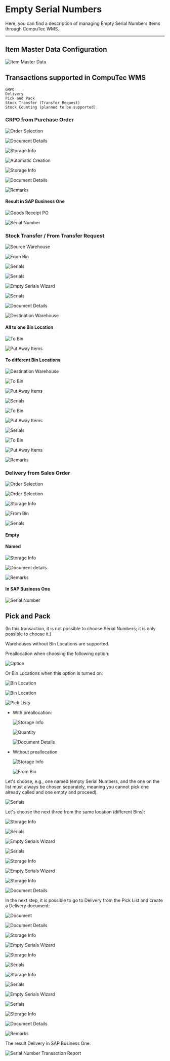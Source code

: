 # Empty Serial Numbers

Here, you can find a description of managing Empty Serial Numbers Items through CompuTec WMS.

---

## Item Master Data Configuration

![Item Master Data](./media/item-master-data.png)

## Transactions supported in CompuTec WMS

    GRPO
    Delivery
    Pick and Pack
    Stock Transfer (Transfer Request)
    Stock Counting (planned to be supported).

### GRPO from Purchase Order

![Order Selection](./media/GRPO-1.png)

![Document Details](./media/GRPO-2.png)

![Storage Info](./media/GRPO-3.png)

![Automatic Creation](./media/GRPO-4.png)

![Storage Info](./media/GRPO-5.png)

![Document Details](./media/GRPO-6.png)

![Remarks](./media/GRPO-7.png)

#### Result in SAP Business One

![Goods Receipt PO](./media/GRPO-SAP.png)

![Serial Number](./media/GRPO-SAP-2.png)

### Stock Transfer / From Transfer Request

![Source Warehouse](./media/stock-transfer-1.png)

![From Bin](./media/stock-transfer-2.png)

![Serials](./media/stock-transfer-3.png)

![Serials](./media/stock-transfer-4.png)

![Empty Serials Wizard](./media/stock-transfer-5.png)

![Serials](./media/stock-transfer-6.png)

![Document Details](./media/stock-transfer-7.png)

![Destination Warehouse](./media/stock-transfer-8.png)

#### All to one Bin Location

![To Bin](./media/stock-transfer-to-one-bin-1.png)

![Put Away Items](./media/stock-transfer-to-one-bin-2.png)

#### To different Bin Locations

![Destination Warehouse](./media/stock-transfer-to-different-bins-1.png)

![To Bin](./media/stock-transfer-to-different-bins-2.png)

![Put Away Items](./media/stock-transfer-to-different-bins-3.png)

![Serials](./media/stock-transfer-to-different-bins-4.png)

![To Bin](./media/stock-transfer-to-different-bins-5.png)

![Put Away Items](./media/stock-transfer-to-different-bins-6.png)

![Serials](./media/stock-transfer-to-different-bins-7.png)

![To Bin](./media/stock-transfer-to-different-bins-8.png)

![Put Away Items](./media/stock-transfer-to-different-bins-9.png)

![Remarks](./media/stock-transfer-to-different-bins-10.png)

### Delivery from Sales Order

![Order Selection](./media/delivery-from-sales-order-1.png)

![Order Selection](./media/delivery-from-sales-order-2.png)

![Storage Info](./media/delivery-from-sales-order-3.png)

![From Bin](./media/delivery-from-sales-order-4.png)

![Serials](./media/delivery-from-sales-order-5.png)

<!-- ![Empty Serials Wizard](./media/delivery-from-sales-order-6.png) -->

#### Empty

<!-- ![Storage Info](./media/delivery-from-sales-order-empty.png) -->

#### Named

<!-- ![Empty Serials Wizard](./media/delivery-from-sales-order-named-1.png) -->

<!-- ![Serials](./media/delivery-from-sales-order-named-2.png) -->

<!-- ![Serials](./media/delivery-from-sales-order-named-3.png) -->

<!-- ![Empty Serials Wizard](./media.delivery-from-sales-order-named-4.png) -->

<!-- ![Serials](./media/delivery-from-sales-order-named-5.png) -->

![Storage Info](./media/delivery-from-sales-order-named-6.png)

![Document details](./media/delivery-from-sales-order-named-7.png)

![Remarks](./media/delivery-from-sales-order-named-8.png)

#### In SAP Business One

![Serial Number](./media/delivery-from-sales-order-named-9.png)

## Pick and Pack

(In this transaction, it is not possible to choose Serial Numbers; it is only possible to choose it.)

Warehouses without Bin Locations are supported.

Preallocation when choosing the following option:

![Option](./media/option.png)

Or Bin Locations when this option is turned on:

![Bin Location](./media/bin-location-1.png)

![Bin Location](./media/bin-location-2.png)

![Pick Lists](./media/bin-location-3.png)

- With preallocation:

  ![Storage Info](./media/with-preallocation-1.png)

  ![Quantity](./media/with-preallocation-2.png)

  ![Document Details](./media/with-preallocation-3.png)

- Without preallocation

  ![Storage Info](./media/without-preallocation-1.png)

  ![From Bin](./media/without-preallocation-2.png)

Let's choose, e.g., one named (empty Serial Numbers, and the one on the list must always be chosen separately, meaning you cannot pick one already called and one empty and proceed).

![Serials](./media/without-preallocation-3.png)

Let's choose the next three from the same location (different Bins):

![Storage Info](./media/without-preallocation-4.png)

![Serials](./media/without-preallocation-5.png)

![Empty Serials Wizard](./media/without-preallocation-6.png)

![Serials](./media/without-preallocation-7.png)

![Storage Info](./media/without-preallocation-8.png)

![Empty Serials Wizard](./media/without-preallocation-9.png)

![Storage Info](./media/without-preallocation-10.png)

![Document Details](./media/without-preallocation-11.png)

In the next step, it is possible to go to Delivery from the Pick List and create a Delivery document:

![Document](./media/delivery-from-pick-list-1.png)

![Document Details](./media/delivery-from-pick-list-2.png)

![Storage Info](./media/delivery-from-pick-list-3.png)

![Empty Serials Wizard](./media/delivery-from-pick-list-4.png)

![Storage Info](./media/delivery-from-pick-list-5.png)

![Serials](./media/delivery-from-pick-list-6.png)

![Storage Info](./media/delivery-from-pick-list-7.png)

![Serials](./media/delivery-from-pick-list-8.png)

![Empty Serials Wizard](./media/delivery-from-pick-list-9.png)

![Serials](./media/delivery-from-pick-list-10.png)

![Storage Info](./media/delivery-from-pick-list-11.png)

![Document Details](./media/delivery-from-pick-list-12.png)

![Remarks](./media/delivery-from-pick-list-13.png)

The result Delivery in SAP Business One:

![Serial Number Transaction Report](./media/result-delivery-in-sapb1.png)
